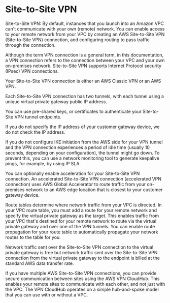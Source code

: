 # Site-to-Site VPN

Site-to-Site VPN: By default, instances that you launch into an Amazon VPC can't communicate with your own (remote) network. You can enable access to your remote network from your VPC by creating an AWS Site-to-Site VPN (Site-to-Site VPN) connection, and configuring routing to pass traffic through the connection.

Although the term VPN connection is a general term, in this documentation, a VPN connection refers to the connection between your VPC and your own on-premises network. Site-to-Site VPN supports Internet Protocol security (IPsec) VPN connections.

Your Site-to-Site VPN connection is either an AWS Classic VPN or an AWS VPN.

Each Site-to-Site VPN connection has two tunnels, with each tunnel using a unique virtual private gateway public IP address.

You can use pre-shared keys, or certificates to authenticate your Site-to-Site VPN tunnel endpoints.

If you do not specify the IP address of your customer gateway device, we do not check the IP address.

If you do not configure IKE initiation from the AWS side for your VPN tunnel and the VPN connection experiences a period of idle time (usually 10 seconds, depending on your configuration), the tunnel might go down. To prevent this, you can use a network monitoring tool to generate keepalive pings, for example, by using IP SLA.

You can optionally enable acceleration for your Site-to-Site VPN connection. An accelerated Site-to-Site VPN connection (accelerated VPN connection) uses AWS Global Accelerator to route traffic from your on-premises network to an AWS edge location that is closest to your customer gateway device.

Route tables determine where network traffic from your VPC is directed. In your VPC route table, you must add a route for your remote network and specify the virtual private gateway as the target. This enables traffic from your VPC that's destined for your remote network to route via the virtual private gateway and over one of the VPN tunnels. You can enable route propagation for your route table to automatically propagate your network routes to the table for you.

Network traffic sent over the Site-to-Site VPN connection to the virtual private gateway is free but network traffic sent over the Site-to-Site VPN connection from the virtual private gateway to the endpoint is billed at the standard AWS data transfer rate.

If you have multiple AWS Site-to-Site VPN connections, you can provide secure communication between sites using the AWS VPN CloudHub. This enables your remote sites to communicate with each other, and not just with the VPC. The VPN CloudHub operates on a simple hub-and-spoke model that you can use with or without a VPC.
